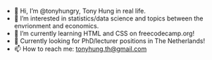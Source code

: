 - 👋 Hi, I’m @tonyhungry, Tony Hung in real life. 
- 👀 I’m interested in statistics/data science and topics between the envrionment and economics.
- 🌱 I’m currently learning HTML and CSS on freecodecamp.org!
- 🌟 Currently looking for PhD/lecturer positions in The Netherlands!
- 📫 How to reach me: tonyhung.th@gmail.com 

<!---
tonyhungry/tonyhungry is a ✨ special ✨ repository because its `README.md` (this file) appears on your GitHub profile.
You can click the Preview link to take a look at your changes.
--->
